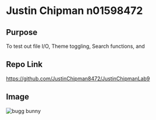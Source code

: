 # Justin Chipman n01598472

## Purpose
To test out file I/O, Theme toggling, Search functions, and 

## Repo Link
https://github.com/JustinChipman8472/JustinChipmanLab9

## Image
![bugg bunny](https://upload.wikimedia.org/wikipedia/en/thumb/1/17/Bugs_Bunny.svg/1200px-Bugs_Bunny.svg.png)